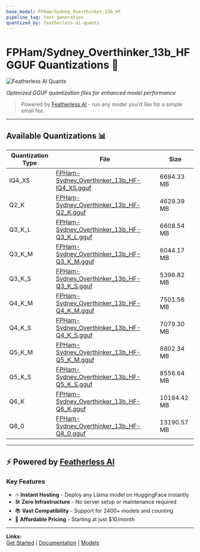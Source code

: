 ```yaml
---
base_model: FPHam/Sydney_Overthinker_13b_HF
pipeline_tag: text-generation
quantized_by: featherless-ai-quants
---
```


# FPHam/Sydney_Overthinker_13b_HF GGUF Quantizations 🚀

![Featherless AI Quants](./featherless-quants.png)

*Optimized GGUF quantization files for enhanced model performance*

> Powered by [Featherless AI](https://featherless.ai) - run any model you'd like for a simple small fee.
---

## Available Quantizations 📊

| Quantization Type | File | Size |
|-------------------|------|------|
| IQ4_XS | [FPHam-Sydney_Overthinker_13b_HF-IQ4_XS.gguf](https://huggingface.co/featherless-ai-quants/FPHam-Sydney_Overthinker_13b_HF-GGUF/blob/main/FPHam-Sydney_Overthinker_13b_HF-IQ4_XS.gguf) | 6694.33 MB |
| Q2_K | [FPHam-Sydney_Overthinker_13b_HF-Q2_K.gguf](https://huggingface.co/featherless-ai-quants/FPHam-Sydney_Overthinker_13b_HF-GGUF/blob/main/FPHam-Sydney_Overthinker_13b_HF-Q2_K.gguf) | 4629.39 MB |
| Q3_K_L | [FPHam-Sydney_Overthinker_13b_HF-Q3_K_L.gguf](https://huggingface.co/featherless-ai-quants/FPHam-Sydney_Overthinker_13b_HF-GGUF/blob/main/FPHam-Sydney_Overthinker_13b_HF-Q3_K_L.gguf) | 6608.54 MB |
| Q3_K_M | [FPHam-Sydney_Overthinker_13b_HF-Q3_K_M.gguf](https://huggingface.co/featherless-ai-quants/FPHam-Sydney_Overthinker_13b_HF-GGUF/blob/main/FPHam-Sydney_Overthinker_13b_HF-Q3_K_M.gguf) | 6044.17 MB |
| Q3_K_S | [FPHam-Sydney_Overthinker_13b_HF-Q3_K_S.gguf](https://huggingface.co/featherless-ai-quants/FPHam-Sydney_Overthinker_13b_HF-GGUF/blob/main/FPHam-Sydney_Overthinker_13b_HF-Q3_K_S.gguf) | 5396.82 MB |
| Q4_K_M | [FPHam-Sydney_Overthinker_13b_HF-Q4_K_M.gguf](https://huggingface.co/featherless-ai-quants/FPHam-Sydney_Overthinker_13b_HF-GGUF/blob/main/FPHam-Sydney_Overthinker_13b_HF-Q4_K_M.gguf) | 7501.56 MB |
| Q4_K_S | [FPHam-Sydney_Overthinker_13b_HF-Q4_K_S.gguf](https://huggingface.co/featherless-ai-quants/FPHam-Sydney_Overthinker_13b_HF-GGUF/blob/main/FPHam-Sydney_Overthinker_13b_HF-Q4_K_S.gguf) | 7079.30 MB |
| Q5_K_M | [FPHam-Sydney_Overthinker_13b_HF-Q5_K_M.gguf](https://huggingface.co/featherless-ai-quants/FPHam-Sydney_Overthinker_13b_HF-GGUF/blob/main/FPHam-Sydney_Overthinker_13b_HF-Q5_K_M.gguf) | 8802.34 MB |
| Q5_K_S | [FPHam-Sydney_Overthinker_13b_HF-Q5_K_S.gguf](https://huggingface.co/featherless-ai-quants/FPHam-Sydney_Overthinker_13b_HF-GGUF/blob/main/FPHam-Sydney_Overthinker_13b_HF-Q5_K_S.gguf) | 8556.64 MB |
| Q6_K | [FPHam-Sydney_Overthinker_13b_HF-Q6_K.gguf](https://huggingface.co/featherless-ai-quants/FPHam-Sydney_Overthinker_13b_HF-GGUF/blob/main/FPHam-Sydney_Overthinker_13b_HF-Q6_K.gguf) | 10184.42 MB |
| Q8_0 | [FPHam-Sydney_Overthinker_13b_HF-Q8_0.gguf](https://huggingface.co/featherless-ai-quants/FPHam-Sydney_Overthinker_13b_HF-GGUF/blob/main/FPHam-Sydney_Overthinker_13b_HF-Q8_0.gguf) | 13190.57 MB |


---

## ⚡ Powered by [Featherless AI](https://featherless.ai)

### Key Features

- 🔥 **Instant Hosting** - Deploy any Llama model on HuggingFace instantly
- 🛠️ **Zero Infrastructure** - No server setup or maintenance required
- 📚 **Vast Compatibility** - Support for 2400+ models and counting
- 💎 **Affordable Pricing** - Starting at just $10/month

---

**Links:**  
[Get Started](https://featherless.ai) | [Documentation](https://featherless.ai/docs) | [Models](https://featherless.ai/models)